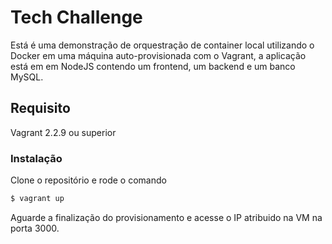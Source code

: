 # Tech Challenge 

Está é uma demonstração de orquestração de container local utilizando o Docker em uma máquina auto-provisionada com o Vagrant, a aplicação está em em NodeJS contendo um frontend, um backend e um banco MySQL.


## Requisito

Vagrant 2.2.9 ou superior

### Instalação

Clone o repositório e rode o comando

```sh
$ vagrant up
```

Aguarde a finalização do provisionamento e acesse o IP atribuido na VM na porta 3000.
